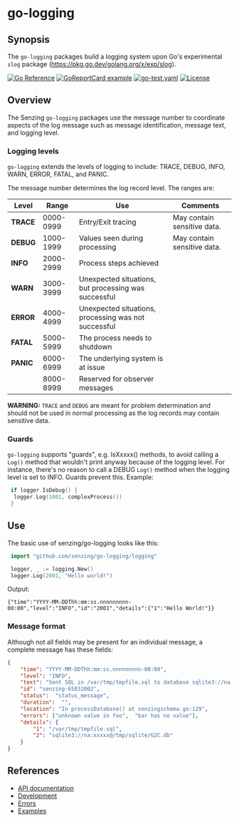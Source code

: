 # go-logging

## Synopsis

The `go-logging` packages build a logging system
upon Go's experimental `slog` package (<https://pkg.go.dev/golang.org/x/exp/slog>).

[![Go Reference](https://pkg.go.dev/badge/github.com/senzing/go-logging.svg)](https://pkg.go.dev/github.com/senzing/go-logging)
[![GoReportCard example](https://goreportcard.com/badge/github.com/senzing/go-logging)](https://goreportcard.com/report/github.com/senzing/go-logging)
[![go-test.yaml](https://github.com/Senzing/go-logging/actions/workflows/go-test.yaml/badge.svg)](https://github.com/Senzing/go-logging/actions/workflows/go-test.yaml)
[![License](https://img.shields.io/badge/License-Apache2-brightgreen.svg)](https://github.com/Senzing/go-logging/blob/main/LICENSE)

## Overview

The Senzing `go-logging` packages use the message number to coordinate aspects of the log message such as
message identification, message text, and logging level.

### Logging levels

`go-logging` extends the levels of logging to include:
TRACE, DEBUG, INFO, WARN, ERROR, FATAL, and PANIC.

The message number determines the log record level.
The ranges are:

| Level     | Range     | Use                                                   | Comments                    |
|-----------|-----------|-------------------------------------------------------|-----------------------------|
| **TRACE** | 0000-0999 | Entry/Exit tracing                                    | May contain sensitive data. |
| **DEBUG** | 1000-1999 | Values seen during processing                         | May contain sensitive data. |
| **INFO**  | 2000-2999 | Process steps achieved                                |                             |
| **WARN**  | 3000-3999 | Unexpected situations, but processing was successful  |                             |
| **ERROR** | 4000-4999 | Unexpected situations, processing was not successful  |                             |
| **FATAL** | 5000-5999 | The process needs to shutdown                         |                             |
| **PANIC** | 6000-6999 | The underlying system is at issue                     |                             |
|           | 8000-8999 | Reserved for observer messages                        |                             |

**WARNING:** `TRACE` and `DEBUG` are meant for problem determination and should not be used in normal processing
as the log records may contain sensitive data.

### Guards

`go-logging` supports "guards",
e.g. IsXxxxx() methods,
to avoid calling a `Log()` method that
wouldn't print anyway because of the logging level.
For instance, there's no reason to call a DEBUG `Log()` method when the
logging level is set to INFO.  Guards prevent this.
Example:

```go
 if logger.IsDebug() {
  logger.Log(1001, complexProcess())
 }
```

## Use

The basic use of senzing/go-logging looks like this:

```go
 import "github.com/senzing/go-logging/logging"

 logger, _ := logging.New()
 logger.Log(2001, "Hello world!")
```

Output:

```console
{"time":"YYYY-MM-DDThh:mm:ss.nnnnnnnnn-00:00","level":"INFO","id":"2001","details":{"1":"Hello World!"}}
```

### Message format

Although not all fields may be present for an individual message,
a complete message has these fields:

```json
{
    "time": "YYYY-MM-DDThh:mm:ss.nnnnnnnnn-00:00",
    "level": "INFO",
    "text": "Sent SQL in /var/tmp/tmpfile.sql to database sqlite3://na:xxxxx@/tmp/sqlite/G2C.db",
    "id": "senzing-65032002",
    "status":  "status_message",
    "duration":  "",
    "location": "In processDatabase() at senzingschema.go:129",
    "errors": ["unknown value in foo",  "bar has no value"],
    "details": {
        "1": "/var/tmp/tmpfile.sql",
        "2": "sqlite3://na:xxxxx@/tmp/sqlite/G2C.db"
    }
}
```

## References

- [API documentation](https://pkg.go.dev/github.com/senzing/go-logging)
- [Development](docs/development.md)
- [Errors](docs/errors.md)
- [Examples](docs/examples.md)
